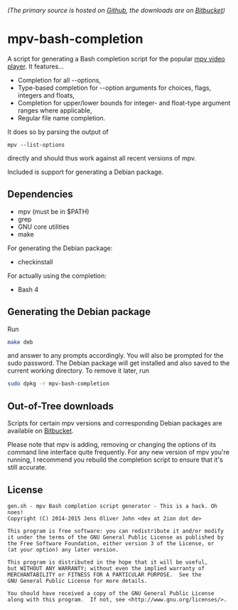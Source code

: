 _(The primary source is hosted on [Github](https://github.com/2ion/mpv-bash-completion), the downloads are on [Bitbucket](https://bitbucket.org/2ion/mpv-bash-completion/downloads))_

# mpv-bash-completion

A script for generating a Bash completion script for the popular [mpv
video player](https://github.com/mpv-player/mpv).
It features...

* Completion for all --options,
* Type-based completion for --option arguments for choices, flags,
  integers and floats,
* Completion for upper/lower bounds for integer- and float-type argument
  ranges where applicable,
* Regular file name completion.

It does so by parsing the output of
```
mpv --list-options
```
directly and should thus work against all recent versions of mpv.

Included is support for generating a Debian package.

## Dependencies

* mpv (must be in $PATH)
* grep
* GNU core utilities
* make

For generating the Debian package:

* checkinstall

For actually using the completion:

* Bash 4

## Generating the Debian package

Run
```sh
make deb
```
and answer to any prompts accordingly. You will also be prompted for the
sudo password. The Debian package will get installed and also saved to
the current working directory. To remove it later, run
```sh
sudo dpkg -r mpv-bash-completion
```

## Out-of-Tree downloads

Scripts for certain mpv versions and corresponding Debian packages are
available on [Bitbucket](https://bitbucket.org/2ion/mpv-bash-completion/downloads).

Please note that mpv is adding, removing or changing the options of its
command line interface quite frequently. For any new version of mpv
you're running, I recommend you rebuild the completion script to ensure
that it's still accurate.

## License

```
gen.sh - mpv Bash completion script generator - This is a hack. Oh noes!
Copyright (C) 2014-2015 Jens Oliver John <dev at 2ion dot de>

This program is free software: you can redistribute it and/or modify
it under the terms of the GNU General Public License as published by
the Free Software Foundation, either version 3 of the License, or
(at your option) any later version.

This program is distributed in the hope that it will be useful,
but WITHOUT ANY WARRANTY; without even the implied warranty of
MERCHANTABILITY or FITNESS FOR A PARTICULAR PURPOSE.  See the
GNU General Public License for more details.

You should have received a copy of the GNU General Public License
along with this program.  If not, see <http://www.gnu.org/licenses/>.
```

